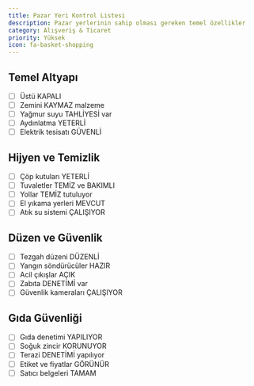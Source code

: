 ```yaml
---
title: Pazar Yeri Kontrol Listesi
description: Pazar yerlerinin sahip olması gereken temel özellikler
category: Alışveriş & Ticaret
priority: Yüksek
icon: fa-basket-shopping
---
```


## Temel Altyapı

- [ ] Üstü KAPALI
- [ ] Zemini KAYMAZ malzeme
- [ ] Yağmur suyu TAHLİYESİ var
- [ ] Aydınlatma YETERLİ
- [ ] Elektrik tesisatı GÜVENLİ

## Hijyen ve Temizlik

- [ ] Çöp kutuları YETERLİ
- [ ] Tuvaletler TEMİZ ve BAKIMLI
- [ ] Yollar TEMİZ tutuluyor
- [ ] El yıkama yerleri MEVCUT
- [ ] Atık su sistemi ÇALIŞIYOR

## Düzen ve Güvenlik

- [ ] Tezgah düzeni DÜZENLİ
- [ ] Yangın söndürücüler HAZIR
- [ ] Acil çıkışlar AÇIK
- [ ] Zabıta DENETİMİ var
- [ ] Güvenlik kameraları ÇALIŞIYOR

## Gıda Güvenliği

- [ ] Gıda denetimi YAPILIYOR
- [ ] Soğuk zincir KORUNUYOR
- [ ] Terazi DENETİMİ yapılıyor
- [ ] Etiket ve fiyatlar GÖRÜNÜR
- [ ] Satıcı belgeleri TAMAM

